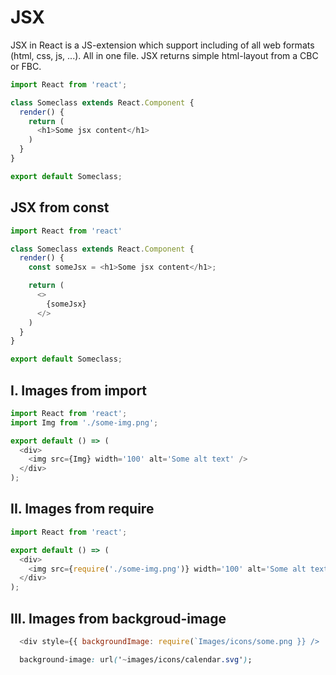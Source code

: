 # JSX
JSX in React is a JS-extension which support including of all web formats (html, css, js, ...).
All in one file. JSX returns simple html-layout from a CBC or FBC.

```js
import React from 'react';

class Someclass extends React.Component {
  render() {
    return (
      <h1>Some jsx content</h1>
    )
  }
}

export default Someclass;
```

## JSX from const
```js
import React from 'react'

class Someclass extends React.Component {
  render() {
    const someJsx = <h1>Some jsx content</h1>;

    return (
      <>
        {someJsx}
      </>
    )
  }
}

export default Someclass;
```

## I. Images from import
```js
import React from 'react';
import Img from './some-img.png';

export default () => (
  <div>
    <img src={Img} width='100' alt='Some alt text' />
  </div>
);
```

## II. Images from require
```js
import React from 'react';

export default () => (
  <div>
    <img src={require('./some-img.png')} width='100' alt='Some alt text' />
  </div>
);
```

## III. Images from backgroud-image
```js
  <div style={{ backgroundImage: require(`Images/icons/some.png }} />
``` 

```css
  background-image: url('~images/icons/calendar.svg');  
```
